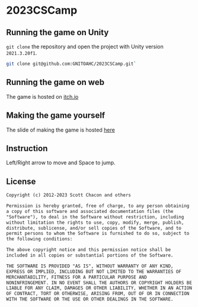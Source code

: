 # 2023CSCamp

## Running the game on Unity

`git clone` the repository and open the project with Unity version `2021.3.20f1`.

```bash
git clone git@github.com:GNITOAHC/2023CSCamp.git`
```

## Running the game on web

The game is hosted on [itch.io](https://chaoting.itch.io/2023cscamp)

## Making the game yourself

The slide of making the game is hosted [here](https://gnitoahc.github.io/2023CSCamp/)

## Instruction

Left/Right arrow to move and Space to jump.

## License

```txt
Copyright (c) 2012-2023 Scott Chacon and others

Permission is hereby granted, free of charge, to any person obtaining
a copy of this software and associated documentation files (the
"Software"), to deal in the Software without restriction, including
without limitation the rights to use, copy, modify, merge, publish,
distribute, sublicense, and/or sell copies of the Software, and to
permit persons to whom the Software is furnished to do so, subject to
the following conditions:

The above copyright notice and this permission notice shall be
included in all copies or substantial portions of the Software.

THE SOFTWARE IS PROVIDED "AS IS", WITHOUT WARRANTY OF ANY KIND,
EXPRESS OR IMPLIED, INCLUDING BUT NOT LIMITED TO THE WARRANTIES OF
MERCHANTABILITY, FITNESS FOR A PARTICULAR PURPOSE AND
NONINFRINGEMENT. IN NO EVENT SHALL THE AUTHORS OR COPYRIGHT HOLDERS BE
LIABLE FOR ANY CLAIM, DAMAGES OR OTHER LIABILITY, WHETHER IN AN ACTION
OF CONTRACT, TORT OR OTHERWISE, ARISING FROM, OUT OF OR IN CONNECTION
WITH THE SOFTWARE OR THE USE OR OTHER DEALINGS IN THE SOFTWARE.
```
